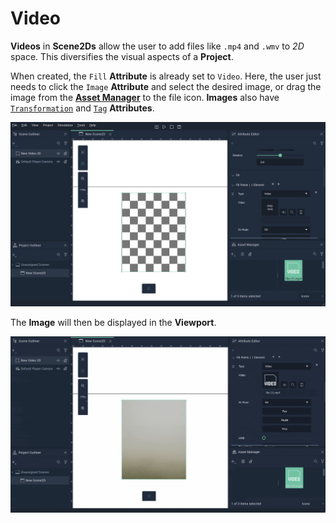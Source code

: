 # Video

**Videos** in **Scene2Ds**  allow the user to add files like `.mp4` and `.wmv` to *2D* space. This diversifies the visual aspects of a **Project**.

When created, the `Fill` **Attribute** is already set to `Video`. Here, the user just needs to click the `Image` **Attribute** and select the desired image, or drag the image from the [**Asset Manager**](../../modules/asset-manager.md) to the file icon. **Images** also have [`Transformation`](../attributes/common-attributes/transformation/README.md) and [`Tag`](../attributes/common-attributes/tag.md) **Attributes**.

![](../../.gitbook/assets/video2d20241before.png)

The **Image** will then be displayed in the **Viewport**.

![](../../.gitbook/assets/video2d20241after2.gif)

